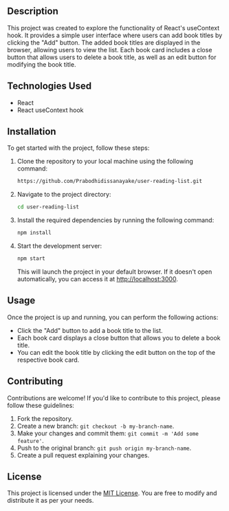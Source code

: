 

## Description

This project was created to explore the functionality of React's useContext hook. It provides a simple user interface where users can add book titles by clicking the "Add" button. The added book titles are displayed in the browser, allowing users to view the list. Each book card includes a close button that allows users to delete a book title, as well as an edit button for modifying the book title.

## Technologies Used

- React
- React useContext hook

## Installation

To get started with the project, follow these steps:

1. Clone the repository to your local machine using the following command:

   ```bash
   https://github.com/Prabodhidissanayake/user-reading-list.git
   ```

2. Navigate to the project directory:

   ```bash
   cd user-reading-list
   ```

3. Install the required dependencies by running the following command:

   ```bash
   npm install
   ```

4. Start the development server:

   ```bash
   npm start
   ```

   This will launch the project in your default browser. If it doesn't open automatically, you can access it at [http://localhost:3000](http://localhost:3000).

## Usage

Once the project is up and running, you can perform the following actions:

- Click the "Add" button to add a book title to the list.
- Each book card displays a close button that allows you to delete a book title.
- You can edit the book title by clicking the edit button on the top of the respective book card.

## Contributing

Contributions are welcome! If you'd like to contribute to this project, please follow these guidelines:

1. Fork the repository.
2. Create a new branch: `git checkout -b my-branch-name`.
3. Make your changes and commit them: `git commit -m 'Add some feature'`.
4. Push to the original branch: `git push origin my-branch-name`.
5. Create a pull request explaining your changes.

## License

This project is licensed under the [MIT License](LICENSE). You are free to modify and distribute it as per your needs.
